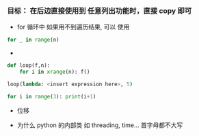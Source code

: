 ### 目标： 在后边直接使用到 任意列出功能时，直接 copy 即可

- for 循环中 如果用不到遍历结果, 可以 使用 
```python
for _ in range(n)
```

- 

```python
def loop(f,n):
    for i in xrange(n): f()

loop(lambda: <insert expression here>, 5) 

for i in range(3): print(i+1)
```

- 位移

- 为什么 python 的内部类  如 threading, time... 首字母都不大写